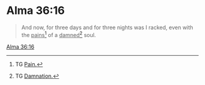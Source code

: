 # Alma 36:16

> And now, for three days and for three nights was I racked, even with the <u>pains</u>[^a] of a <u>damned</u>[^b] soul.

[Alma 36:16](https://www.churchofjesuschrist.org/study/scriptures/bofm/alma/36?lang=eng&id=p16#p16)


[^a]: TG [Pain.](https://www.churchofjesuschrist.org/study/scriptures/tg/pain?lang=eng)
[^b]: TG [Damnation.](https://www.churchofjesuschrist.org/study/scriptures/tg/damnation?lang=eng)
